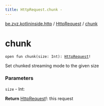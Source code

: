 ```yaml
---
title: HttpRequest.chunk - 
---
```


[be.zvz.kotlininside.http](../index.html) / [HttpRequest](index.html) / [chunk](./chunk.html)

# chunk

`open fun chunk(size: Int): `[`HttpRequest`](index.html)`!`

Set chunked streaming mode to the given size

### Parameters

`size` - Int:

**Return**
[HttpRequest](index.html)!: this request

